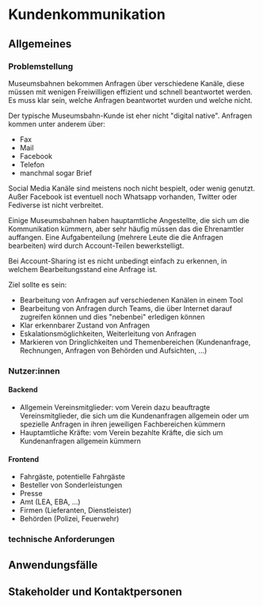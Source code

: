 # Kundenkommunikation

## Allgemeines

### Problemstellung

Museumsbahnen bekommen Anfragen über verschiedene Kanäle, diese müssen mit wenigen Freiwilligen effizient und schnell beantwortet werden. Es muss klar sein, welche Anfragen beantwortet wurden und welche nicht.

Der typische Museumsbahn-Kunde ist eher nicht "digital native". Anfragen kommen unter anderem über:

* Fax
* Mail
* Facebook
* Telefon
* manchmal sogar Brief

Social Media Kanäle sind meistens noch nicht bespielt, oder wenig genutzt. Außer Facebook ist eventuell noch Whatsapp vorhanden, Twitter oder Fediverse ist nicht verbreitet.

Einige Museumsbahnen haben hauptamtliche Angestellte, die sich um die Kommunikation kümmern, aber sehr häufig müssen das die Ehrenamtler auffangen. Eine Aufgabenteilung (mehrere Leute die die Anfragen bearbeiten) wird durch Account-Teilen bewerkstelligt.

Bei Account-Sharing ist es nicht unbedingt einfach zu erkennen, in welchem Bearbeitungsstand eine Anfrage ist.

Ziel sollte es sein:

* Bearbeitung von Anfragen auf verschiedenen Kanälen in einem Tool
* Bearbeitung von Anfragen durch Teams, die über Internet darauf zugreifen können und dies "nebenbei" erledigen können
* Klar erkennbarer Zustand von Anfragen
* Eskalationsmöglichkeiten, Weiterleitung von Anfragen
* Markieren von Dringlichkeiten und Themenbereichen (Kundenanfrage, Rechnungen, Anfragen von Behörden und Aufsichten, ...)

### Nutzer:innen

#### Backend

* Allgemein Vereinsmitglieder: vom Verein dazu beauftragte Vereinsmitglieder, die sich um die Kundenanfragen allgemein oder um spezielle Anfragen in ihren jeweiligen Fachbereichen kümmern
* Hauptamtliche Kräfte: vom Verein bezahlte Kräfte, die sich um Kundenanfragen allgemein kümmern
  
#### Frontend

* Fahrgäste, potentielle Fahrgäste
* Besteller von Sonderleistungen
* Presse
* Amt (LEA, EBA, ...)
* Firmen (Lieferanten, Dienstleister)
* Behörden (Polizei, Feuerwehr)

### technische Anforderungen

## Anwendungsfälle

## Stakeholder und Kontaktpersonen
